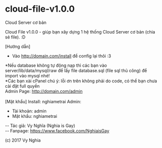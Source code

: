 # cloud-file-v1.0.0
Cloud Server cơ bản

Cloud File v1.0.0 - giúp bạn xây dựng 1 hệ thống Cloud Server cơ bản (chia sẻ file). :D

[Hướng dẫn]
- Vào http://domain.com/install để config lại thôi :3<br>

*Nếu database không tự động nạp thì các bạn vào server/lib/data/mysql/raw để lấy file database.sql (file sql thủ công) để import vào mysql nhé!<br>
*Các bạn xài cPanel chú ý: lỗi ơn trên không phải do code, có thể bạn chưa cài đặt full quyền 
<br>
Admin Page: http://domain.com/admin<br>
<br>
[Mật khẩu]
Install: nghiametrai
Admin:
- Tài khoản: admin
- Mật khẩu: nghiametrai

-- Tác giả: Vy Nghĩa (Nghia is Gay)<br>
-- Fanpage: https://www.facebook.com/NghiaisGay<br>

(c) 2017 Vy Nghia
